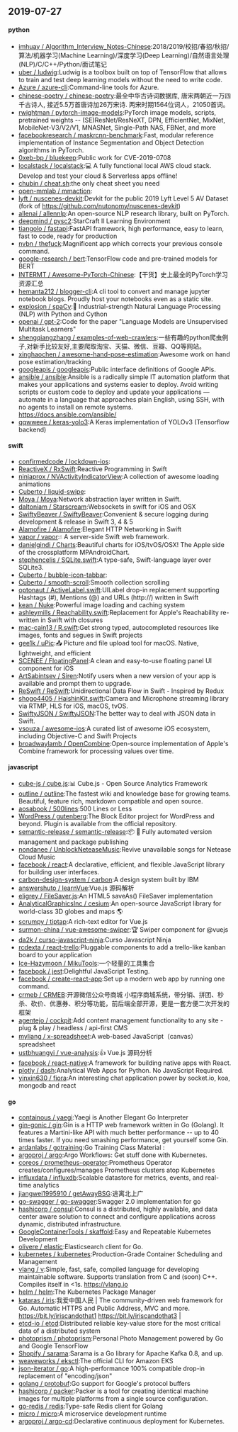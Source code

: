 ## 2019-07-27

#### python
* [imhuay / Algorithm_Interview_Notes-Chinese](https://github.com/imhuay/Algorithm_Interview_Notes-Chinese):2018/2019/校招/春招/秋招/算法/机器学习(Machine Learning)/深度学习(Deep Learning)/自然语言处理(NLP)/C/C++/Python/面试笔记
* [uber / ludwig](https://github.com/uber/ludwig):Ludwig is a toolbox built on top of TensorFlow that allows to train and test deep learning models without the need to write code.
* [Azure / azure-cli](https://github.com/Azure/azure-cli):Command-line tools for Azure.
* [chinese-poetry / chinese-poetry](https://github.com/chinese-poetry/chinese-poetry):最全中华古诗词数据库, 唐宋两朝近一万四千古诗人, 接近5.5万首唐诗加26万宋诗. 两宋时期1564位词人，21050首词。
* [rwightman / pytorch-image-models](https://github.com/rwightman/pytorch-image-models):PyTorch image models, scripts, pretrained weights -- (SE)ResNet/ResNeXT, DPN, EfficientNet, MixNet, MobileNet-V3/V2/V1, MNASNet, Single-Path NAS, FBNet, and more
* [facebookresearch / maskrcnn-benchmark](https://github.com/facebookresearch/maskrcnn-benchmark):Fast, modular reference implementation of Instance Segmentation and Object Detection algorithms in PyTorch.
* [0xeb-bp / bluekeep](https://github.com/0xeb-bp/bluekeep):Public work for CVE-2019-0708
* [localstack / localstack](https://github.com/localstack/localstack):💻
A fully functional local AWS cloud stack. Develop and test your cloud & Serverless apps offline!
* [chubin / cheat.sh](https://github.com/chubin/cheat.sh):the only cheat sheet you need
* [open-mmlab / mmaction](https://github.com/open-mmlab/mmaction):
* [lyft / nuscenes-devkit](https://github.com/lyft/nuscenes-devkit):Devkit for the public 2019 Lyft Level 5 AV Dataset (fork of https://github.com/nutonomy/nuscenes-devkit)
* [allenai / allennlp](https://github.com/allenai/allennlp):An open-source NLP research library, built on PyTorch.
* [deepmind / pysc2](https://github.com/deepmind/pysc2):StarCraft II Learning Environment
* [tiangolo / fastapi](https://github.com/tiangolo/fastapi):FastAPI framework, high performance, easy to learn, fast to code, ready for production
* [nvbn / thefuck](https://github.com/nvbn/thefuck):Magnificent app which corrects your previous console command.
* [google-research / bert](https://github.com/google-research/bert):TensorFlow code and pre-trained models for BERT
* [INTERMT / Awesome-PyTorch-Chinese](https://github.com/INTERMT/Awesome-PyTorch-Chinese):【干货】史上最全的PyTorch学习资源汇总
* [hemanta212 / blogger-cli](https://github.com/hemanta212/blogger-cli):A cli tool to convert and manage jupyter notebook blogs. Proudly host your notebooks even as a static site.
* [explosion / spaCy](https://github.com/explosion/spaCy):💫
Industrial-strength Natural Language Processing (NLP) with Python and Cython
* [openai / gpt-2](https://github.com/openai/gpt-2):Code for the paper "Language Models are Unsupervised Multitask Learners"
* [shengqiangzhang / examples-of-web-crawlers](https://github.com/shengqiangzhang/examples-of-web-crawlers):一些有趣的python爬虫例子,对新手比较友好,主要爬取淘宝、天猫、微信、豆瓣、QQ等网站。
* [xinghaochen / awesome-hand-pose-estimation](https://github.com/xinghaochen/awesome-hand-pose-estimation):Awesome work on hand pose estimation/tracking
* [googleapis / googleapis](https://github.com/googleapis/googleapis):Public interface definitions of Google APIs.
* [ansible / ansible](https://github.com/ansible/ansible):Ansible is a radically simple IT automation platform that makes your applications and systems easier to deploy. Avoid writing scripts or custom code to deploy and update your applications — automate in a language that approaches plain English, using SSH, with no agents to install on remote systems. https://docs.ansible.com/ansible/
* [qqwweee / keras-yolo3](https://github.com/qqwweee/keras-yolo3):A Keras implementation of YOLOv3 (Tensorflow backend)

#### swift
* [confirmedcode / lockdown-ios](https://github.com/confirmedcode/lockdown-ios):
* [ReactiveX / RxSwift](https://github.com/ReactiveX/RxSwift):Reactive Programming in Swift
* [ninjaprox / NVActivityIndicatorView](https://github.com/ninjaprox/NVActivityIndicatorView):A collection of awesome loading animations
* [Cuberto / liquid-swipe](https://github.com/Cuberto/liquid-swipe):
* [Moya / Moya](https://github.com/Moya/Moya):Network abstraction layer written in Swift.
* [daltoniam / Starscream](https://github.com/daltoniam/Starscream):Websockets in swift for iOS and OSX
* [SwiftyBeaver / SwiftyBeaver](https://github.com/SwiftyBeaver/SwiftyBeaver):Convenient & secure logging during development & release in Swift 3, 4 & 5
* [Alamofire / Alamofire](https://github.com/Alamofire/Alamofire):Elegant HTTP Networking in Swift
* [vapor / vapor](https://github.com/vapor/vapor):💧
A server-side Swift web framework.
* [danielgindi / Charts](https://github.com/danielgindi/Charts):Beautiful charts for iOS/tvOS/OSX! The Apple side of the crossplatform MPAndroidChart.
* [stephencelis / SQLite.swift](https://github.com/stephencelis/SQLite.swift):A type-safe, Swift-language layer over SQLite3.
* [Cuberto / bubble-icon-tabbar](https://github.com/Cuberto/bubble-icon-tabbar):
* [Cuberto / smooth-scroll](https://github.com/Cuberto/smooth-scroll):Smooth collection scrolling
* [optonaut / ActiveLabel.swift](https://github.com/optonaut/ActiveLabel.swift):UILabel drop-in replacement supporting Hashtags (#), Mentions (@) and URLs (http://) written in Swift
* [kean / Nuke](https://github.com/kean/Nuke):Powerful image loading and caching system
* [ashleymills / Reachability.swift](https://github.com/ashleymills/Reachability.swift):Replacement for Apple's Reachability re-written in Swift with closures
* [mac-cain13 / R.swift](https://github.com/mac-cain13/R.swift):Get strong typed, autocompleted resources like images, fonts and segues in Swift projects
* [gee1k / uPic](https://github.com/gee1k/uPic):📤
Picture and file upload tool for macOS. Native, lightweight, and efficient
* [SCENEE / FloatingPanel](https://github.com/SCENEE/FloatingPanel):A clean and easy-to-use floating panel UI component for iOS
* [ArtSabintsev / Siren](https://github.com/ArtSabintsev/Siren):Notify users when a new version of your app is available and prompt them to upgrade.
* [ReSwift / ReSwift](https://github.com/ReSwift/ReSwift):Unidirectional Data Flow in Swift - Inspired by Redux
* [shogo4405 / HaishinKit.swift](https://github.com/shogo4405/HaishinKit.swift):Camera and Microphone streaming library via RTMP, HLS for iOS, macOS, tvOS.
* [SwiftyJSON / SwiftyJSON](https://github.com/SwiftyJSON/SwiftyJSON):The better way to deal with JSON data in Swift.
* [vsouza / awesome-ios](https://github.com/vsouza/awesome-ios):A curated list of awesome iOS ecosystem, including Objective-C and Swift Projects
* [broadwaylamb / OpenCombine](https://github.com/broadwaylamb/OpenCombine):Open-source implementation of Apple's Combine framework for processing values over time.

#### javascript
* [cube-js / cube.js](https://github.com/cube-js/cube.js):📊
Cube.js - Open Source Analytics Framework
* [outline / outline](https://github.com/outline/outline):The fastest wiki and knowledge base for growing teams. Beautiful, feature rich, markdown compatible and open source.
* [aosabook / 500lines](https://github.com/aosabook/500lines):500 Lines or Less
* [WordPress / gutenberg](https://github.com/WordPress/gutenberg):The Block Editor project for WordPress and beyond. Plugin is available from the official repository.
* [semantic-release / semantic-release](https://github.com/semantic-release/semantic-release):📦
🚀
Fully automated version management and package publishing
* [nondanee / UnblockNeteaseMusic](https://github.com/nondanee/UnblockNeteaseMusic):Revive unavailable songs for Netease Cloud Music
* [facebook / react](https://github.com/facebook/react):A declarative, efficient, and flexible JavaScript library for building user interfaces.
* [carbon-design-system / carbon](https://github.com/carbon-design-system/carbon):A design system built by IBM
* [answershuto / learnVue](https://github.com/answershuto/learnVue):Vue.js 源码解析
* [eligrey / FileSaver.js](https://github.com/eligrey/FileSaver.js):An HTML5 saveAs() FileSaver implementation
* [AnalyticalGraphicsInc / cesium](https://github.com/AnalyticalGraphicsInc/cesium):An open-source JavaScript library for world-class 3D globes and maps
🌎
* [scrumpy / tiptap](https://github.com/scrumpy/tiptap):A rich-text editor for Vue.js
* [surmon-china / vue-awesome-swiper](https://github.com/surmon-china/vue-awesome-swiper):🏆
Swiper component for @vuejs
* [da2k / curso-javascript-ninja](https://github.com/da2k/curso-javascript-ninja):Curso Javascript Ninja
* [rcdexta / react-trello](https://github.com/rcdexta/react-trello):Pluggable components to add a trello-like kanban board to your application
* [Ice-Hazymoon / MikuTools](https://github.com/Ice-Hazymoon/MikuTools):一个轻量的工具集合
* [facebook / jest](https://github.com/facebook/jest):Delightful JavaScript Testing.
* [facebook / create-react-app](https://github.com/facebook/create-react-app):Set up a modern web app by running one command.
* [crmeb / CRMEB](https://github.com/crmeb/CRMEB):开源微信公众号商城 小程序商城系统，带分销、拼团、秒杀、砍价、优惠券、积分等功能，前后端全部开源，更是一套方便二次开发的框架
* [agentejo / cockpit](https://github.com/agentejo/cockpit):Add content management functionality to any site - plug & play / headless / api-first CMS
* [myliang / x-spreadsheet](https://github.com/myliang/x-spreadsheet):A web-based JavaScript（canvas） spreadsheet
* [ustbhuangyi / vue-analysis](https://github.com/ustbhuangyi/vue-analysis):👍
Vue.js 源码分析
* [facebook / react-native](https://github.com/facebook/react-native):A framework for building native apps with React.
* [plotly / dash](https://github.com/plotly/dash):Analytical Web Apps for Python. No JavaScript Required.
* [yinxin630 / fiora](https://github.com/yinxin630/fiora):An interesting chat application power by socket.io, koa, mongodb and react

#### go
* [containous / yaegi](https://github.com/containous/yaegi):Yaegi is Another Elegant Go Interpreter
* [gin-gonic / gin](https://github.com/gin-gonic/gin):Gin is a HTTP web framework written in Go (Golang). It features a Martini-like API with much better performance -- up to 40 times faster. If you need smashing performance, get yourself some Gin.
* [ardanlabs / gotraining](https://github.com/ardanlabs/gotraining):Go Training Class Material :
* [argoproj / argo](https://github.com/argoproj/argo):Argo Workflows: Get stuff done with Kubernetes.
* [coreos / prometheus-operator](https://github.com/coreos/prometheus-operator):Prometheus Operator creates/configures/manages Prometheus clusters atop Kubernetes
* [influxdata / influxdb](https://github.com/influxdata/influxdb):Scalable datastore for metrics, events, and real-time analytics
* [jiangwei1995910 / getAwayBSG](https://github.com/jiangwei1995910/getAwayBSG):逃离北上广
* [go-swagger / go-swagger](https://github.com/go-swagger/go-swagger):Swagger 2.0 implementation for go
* [hashicorp / consul](https://github.com/hashicorp/consul):Consul is a distributed, highly available, and data center aware solution to connect and configure applications across dynamic, distributed infrastructure.
* [GoogleContainerTools / skaffold](https://github.com/GoogleContainerTools/skaffold):Easy and Repeatable Kubernetes Development
* [olivere / elastic](https://github.com/olivere/elastic):Elasticsearch client for Go.
* [kubernetes / kubernetes](https://github.com/kubernetes/kubernetes):Production-Grade Container Scheduling and Management
* [vlang / v](https://github.com/vlang/v):Simple, fast, safe, compiled language for developing maintainable software. Supports translation from C and (soon) C++. Compiles itself in <1s. https://vlang.io
* [helm / helm](https://github.com/helm/helm):The Kubernetes Package Manager
* [kataras / iris](https://github.com/kataras/iris):我爱中国人民 | The community-driven web framework for Go. Automatic HTTPS and Public Address, MVC and more. https://bit.ly/iriscandothat1 https://bit.ly/iriscandothat3 |
* [etcd-io / etcd](https://github.com/etcd-io/etcd):Distributed reliable key-value store for the most critical data of a distributed system
* [photoprism / photoprism](https://github.com/photoprism/photoprism):Personal Photo Management powered by Go and Google TensorFlow
* [Shopify / sarama](https://github.com/Shopify/sarama):Sarama is a Go library for Apache Kafka 0.8, and up.
* [weaveworks / eksctl](https://github.com/weaveworks/eksctl):The official CLI for Amazon EKS
* [json-iterator / go](https://github.com/json-iterator/go):A high-performance 100% compatible drop-in replacement of "encoding/json"
* [golang / protobuf](https://github.com/golang/protobuf):Go support for Google's protocol buffers
* [hashicorp / packer](https://github.com/hashicorp/packer):Packer is a tool for creating identical machine images for multiple platforms from a single source configuration.
* [go-redis / redis](https://github.com/go-redis/redis):Type-safe Redis client for Golang
* [micro / micro](https://github.com/micro/micro):A microservice development runtime
* [argoproj / argo-cd](https://github.com/argoproj/argo-cd):Declarative continuous deployment for Kubernetes.
